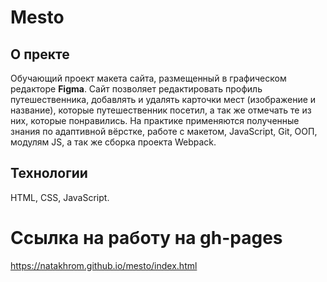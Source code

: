 # Mesto
## О пректе
Обучающий проект макета сайта, размещенный в графическом редакторе **Figma**.
Сайт позволяет редактировать профиль путешественника, добавлять и удалять карточки мест (изображение и название), которые путешественник посетил, а так же отмечать те из них, которые понравились.
На практике применяются полученные знания по адаптивной вёрстке, работе с макетом, JavaScript, Git, ООП, модулям JS, а так же сборка проекта Webpack.
## Технологии
HTML, CSS, JavaScript.
# Ссылка на работу на gh-pages
https://natakhrom.github.io/mesto/index.html
